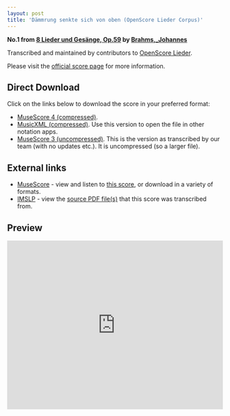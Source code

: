 ```yaml
---
layout: post
title: 'Dämmrung senkte sich von oben (OpenScore Lieder Corpus)'
---
```


__No.1 from [8 Lieder und Gesänge, Op.59](https://fourscoreandmore.org/OpenScore/Brahms%2C_Johannes/8_Lieder_und_Ges%C3%A4nge%2C_Op.59/) by [Brahms,_Johannes](https://fourscoreandmore.org/OpenScore/Brahms%2C_Johannes)__

Transcribed and maintained by contributors to [OpenScore Lieder].

Please visit the [official score page] for more information.

[official score page]: https://musescore.com/openscore-lieder-corpus/scores/5057822
[OpenScore Lieder]: https://musescore.com/openscore-lieder-corpus

## Direct Download

Click on the links below to download the score in your preferred format:
- [MuseScore 4 (compressed)](https://fourscoreandmore.org/OpenScore/Brahms%2C_Johannes/8_Lieder_und_Ges%C3%A4nge%2C_Op.59/1_D%C3%A4mmrung_senkte_sich_von_oben.mscz).
- [MusicXML (compressed)](https://fourscoreandmore.org/OpenScore/Brahms%2C_Johannes/8_Lieder_und_Ges%C3%A4nge%2C_Op.59/1_D%C3%A4mmrung_senkte_sich_von_oben.mxl). Use this version to open the file in other notation apps.
- [MuseScore 3 (uncompressed)](https://raw.githubusercontent.com/OpenScore/Lieder/refs/heads/main/scores/Brahms%2C_Johannes/8_Lieder_und_Ges%C3%A4nge%2C_Op.59/1_D%C3%A4mmrung_senkte_sich_von_oben/lc5057822.mscx). This is the version as transcribed by our team (with no updates etc.). It is uncompressed (so a larger file).

## External links

- [MuseScore] - view and listen to [this score][MuseScore], or download in a variety of formats.
- [IMSLP] - view the [source PDF file(s)][IMSLP] that this score was transcribed from.

[MuseScore]: https://musescore.com/score/5057822
[IMSLP]: https://imslp.org/wiki/Special:ReverseLookup/81993

## Preview

<iframe width="100%" height="394" src="https://musescore.com/openscore-lieder-corpus/scores/5057822/embed" frameborder="0" allowfullscreen allow="autoplay; fullscreen"></iframe>
